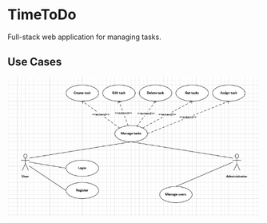 # TimeToDo
Full-stack web application for managing tasks.

## Use Cases

![Use Case](Docs/UseCase.png)